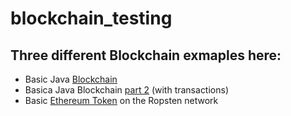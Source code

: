 # blockchain_testing

## Three different Blockchain exmaples here:
- Basic Java [Blockchain](https://medium.com/programmers-blockchain/create-simple-blockchain-java-tutorial-from-scratch-6eeed3cb03fa)
- Basica Java Blockchain [part 2](https://medium.com/programmers-blockchain/creating-your-first-blockchain-with-java-part-2-transactions-2cdac335e0ce) (with transactions)
- Basic [Ethereum Token](https://medium.com/bitfwd/how-to-issue-your-own-token-on-ethereum-in-less-than-20-minutes-ac1f8f022793) on the Ropsten network

